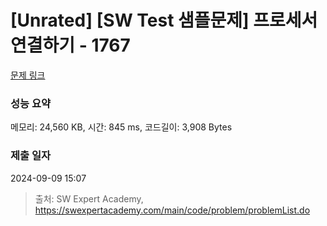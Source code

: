 # [Unrated] [SW Test 샘플문제] 프로세서 연결하기 - 1767 

[문제 링크](https://swexpertacademy.com/main/code/problem/problemDetail.do?contestProbId=AV4suNtaXFEDFAUf) 

### 성능 요약

메모리: 24,560 KB, 시간: 845 ms, 코드길이: 3,908 Bytes

### 제출 일자

2024-09-09 15:07



> 출처: SW Expert Academy, https://swexpertacademy.com/main/code/problem/problemList.do